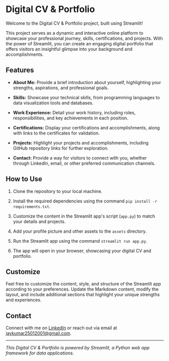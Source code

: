 # Digital CV & Portfolio

Welcome to the Digital CV & Portfolio project, built using Streamlit!

This project serves as a dynamic and interactive online platform to showcase your professional journey, skills, certifications, and projects. With the power of Streamlit, you can create an engaging digital portfolio that offers visitors an insightful glimpse into your background and accomplishments.

## Features

- **About Me:** Provide a brief introduction about yourself, highlighting your strengths, aspirations, and professional goals.

- **Skills:** Showcase your technical skills, from programming languages to data visualization tools and databases.

- **Work Experience:** Detail your work history, including roles, responsibilities, and key achievements in each position.

- **Certifications:** Display your certifications and accomplishments, along with links to the certificates for validation.

- **Projects:** Highlight your projects and accomplishments, including GitHub repository links for further exploration.

- **Contact:** Provide a way for visitors to connect with you, whether through LinkedIn, email, or other preferred communication channels.

## How to Use

1. Clone the repository to your local machine.

2. Install the required dependencies using the command `pip install -r requirements.txt`.

3. Customize the content in the Streamlit app's script (`app.py`) to match your details and projects.

4. Add your profile picture and other assets to the `assets` directory.

5. Run the Streamlit app using the command `streamlit run app.py`.

6. The app will open in your browser, showcasing your digital CV and portfolio.

## Customize

Feel free to customize the content, style, and structure of the Streamlit app according to your preferences. Update the Markdown content, modify the layout, and include additional sections that highlight your unique strengths and experiences.

## Contact

Connect with me on [LinkedIn](https://www.linkedin.com/in/jaykumar-m-41a0b31ab/) or reach out via email at jaykumar25012001@gmail.com.

---

*This Digital CV & Portfolio is powered by Streamlit, a Python web app framework for data applications.*
